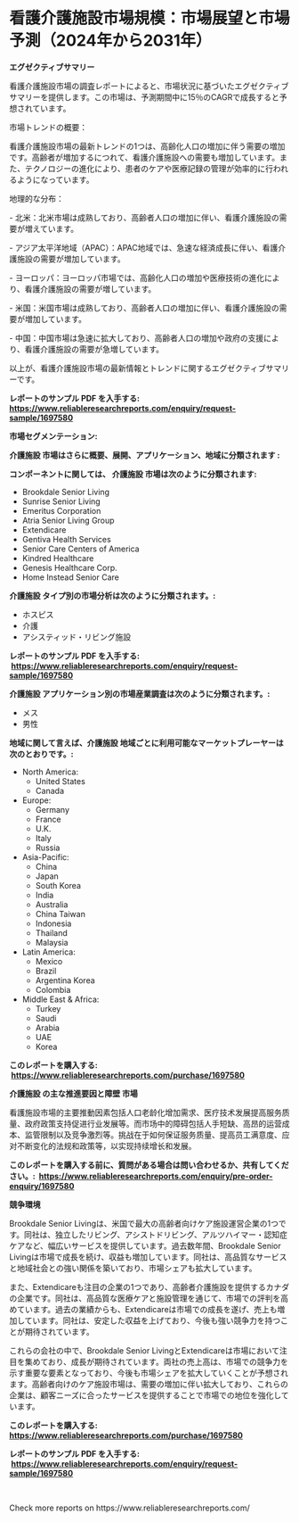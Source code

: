 <p><h1>看護介護施設市場規模：市場展望と市場予測（2024年から2031年）</h1></p><p><strong>エグゼクティブサマリー</strong></p>
<p><p>看護介護施設市場の調査レポートによると、市場状況に基づいたエグゼクティブサマリーを提供します。この市場は、予測期間中に15％のCAGRで成長すると予想されています。</p><p>市場トレンドの概要：</p><p>看護介護施設市場の最新トレンドの1つは、高齢化人口の増加に伴う需要の増加です。高齢者が増加するにつれて、看護介護施設への需要も増加しています。また、テクノロジーの進化により、患者のケアや医療記録の管理が効率的に行われるようになっています。</p><p>地理的な分布：</p><p>- 北米：北米市場は成熟しており、高齢者人口の増加に伴い、看護介護施設の需要が増えています。</p><p>- アジア太平洋地域（APAC）：APAC地域では、急速な経済成長に伴い、看護介護施設の需要が増加しています。</p><p>- ヨーロッパ：ヨーロッパ市場では、高齢化人口の増加や医療技術の進化により、看護介護施設の需要が増しています。</p><p>- 米国：米国市場は成熟しており、高齢者人口の増加に伴い、看護介護施設の需要が増加しています。</p><p>- 中国：中国市場は急速に拡大しており、高齢者人口の増加や政府の支援により、看護介護施設の需要が急増しています。</p><p>以上が、看護介護施設市場の最新情報とトレンドに関するエグゼクティブサマリーです。</p></p>
<p><strong>レポートのサンプル PDF を入手する: <a href="https://www.reliableresearchreports.com/enquiry/request-sample/1697580">https://www.reliableresearchreports.com/enquiry/request-sample/1697580</a></strong></p>
<p><strong>市場セグメンテーション:</strong></p>
<p><strong> 介護施設 市場はさらに概要、展開、アプリケーション、地域に分類されます :</strong></p>
<p><strong>コンポーネントに関しては、 介護施設 市場は次のように分類されます: &nbsp;</strong></p>
<p><ul><li>Brookdale Senior Living</li><li>Sunrise Senior Living</li><li>Emeritus Corporation</li><li>Atria Senior Living Group</li><li>Extendicare</li><li>Gentiva Health Services</li><li>Senior Care Centers of America</li><li>Kindred Healthcare</li><li>Genesis Healthcare Corp.</li><li>Home Instead Senior Care</li></ul></p>
<p><strong> 介護施設 タイプ別の市場分析は次のように分類されます。:</strong></p>
<p><ul><li>ホスピス</li><li>介護</li><li>アシスティッド・リビング施設</li></ul></p>
<p><strong>レポートのサンプル PDF を入手する: &nbsp;<a href="https://www.reliableresearchreports.com/enquiry/request-sample/1697580">https://www.reliableresearchreports.com/enquiry/request-sample/1697580</a></strong></p>
<p><strong> 介護施設 アプリケーション別の市場産業調査は次のように分類されます。:</strong></p>
<p><ul><li>メス</li><li>男性</li></ul></p>
<p><strong>地域に関して言えば、介護施設 地域ごとに利用可能なマーケットプレーヤーは次のとおりです。:</strong></p>
<p><ul>
    <li>
        North America:
        <ul>
            <li>United States</li>
            <li>Canada</li>
        </ul>
    </li>
    <li>
        Europe:
        <ul>
            <li>Germany</li>
            <li>France</li>
            <li>U.K.</li>
            <li>Italy</li>
            <li>Russia</li>
        </ul>
    </li>
    <li>
        Asia-Pacific:
        <ul>
            <li>China</li>
            <li>Japan</li>
            <li>South Korea</li>
            <li>India</li>
            <li>Australia</li>
            <li>China Taiwan</li>
            <li>Indonesia</li>
            <li>Thailand</li>
            <li>Malaysia</li>
        </ul>
    </li>
    <li>
        Latin America:
        <ul>
            <li>Mexico</li>
            <li>Brazil</li>
            <li>Argentina Korea</li>
            <li>Colombia</li>
        </ul>
    </li>
    <li>
        Middle East & Africa:
        <ul>
            <li>Turkey</li>
            <li>Saudi</li>
            <li>Arabia</li>
            <li>UAE</li>
            <li>Korea</li>
        </ul>
    </li>
    </ul></p>
<p><strong>このレポートを購入する: &nbsp;<a href="https://www.reliableresearchreports.com/purchase/1697580">https://www.reliableresearchreports.com/purchase/1697580</a></strong></p>
<p><strong>介護施設 の主な推進要因と障壁 市場</strong></p>
<p><p>看護施設市場的主要推動因素包括人口老龄化增加需求、医疗技术发展提高服务质量、政府政策支持促进行业发展等。而市场中的障碍包括人手短缺、高昂的运营成本、监管限制以及竞争激烈等。挑战在于如何保证服务质量、提高员工满意度、应对不断变化的法规和政策等，以实现持续增长和发展。</p></p>
<p><strong>このレポートを購入する前に、質問がある場合は問い合わせるか、共有してください。:&nbsp; <a href="https://www.reliableresearchreports.com/enquiry/pre-order-enquiry/1697580">https://www.reliableresearchreports.com/enquiry/pre-order-enquiry/1697580</a></strong></p>
<p><strong>競争環境</strong></p>
<p><p>Brookdale Senior Livingは、米国で最大の高齢者向けケア施設運営企業の1つです。同社は、独立したリビング、アシストドリビング、アルツハイマー・認知症ケアなど、幅広いサービスを提供しています。過去数年間、Brookdale Senior Livingは市場で成長を続け、収益も増加しています。同社は、高品質なサービスと地域社会との強い関係を築いており、市場シェアも拡大しています。</p><p>また、Extendicareも注目の企業の1つであり、高齢者介護施設を提供するカナダの企業です。同社は、高品質な医療ケアと施設管理を通じて、市場での評判を高めています。過去の業績からも、Extendicareは市場での成長を遂げ、売上も増加しています。同社は、安定した収益を上げており、今後も強い競争力を持つことが期待されています。</p><p>これらの会社の中で、Brookdale Senior LivingとExtendicareは市場において注目を集めており、成長が期待されています。両社の売上高は、市場での競争力を示す重要な要素となっており、今後も市場シェアを拡大していくことが予想されます。高齢者向けのケア施設市場は、需要の増加に伴い拡大しており、これらの企業は、顧客ニーズに合ったサービスを提供することで市場での地位を強化しています。</p></p>
<p><strong>このレポートを購入する: &nbsp; <a href="https://www.reliableresearchreports.com/purchase/1697580">https://www.reliableresearchreports.com/purchase/1697580</a></strong></p>
<p><strong>レポートのサンプル PDF を入手する: &nbsp;<a href="https://www.reliableresearchreports.com/enquiry/request-sample/1697580">https://www.reliableresearchreports.com/enquiry/request-sample/1697580</a></strong><strong></strong></p>
<p>&nbsp;</p>
<p>Check more reports on https://www.reliableresearchreports.com/</p>